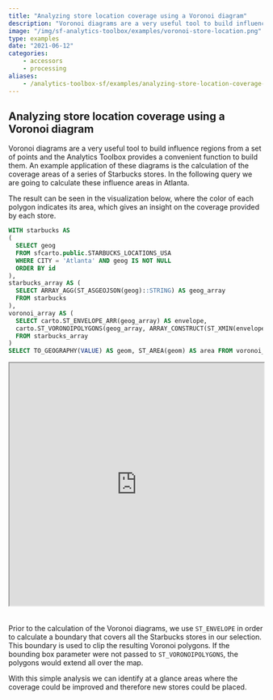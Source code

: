 ```yaml
---
title: "Analyzing store location coverage using a Voronoi diagram"
description: "Voronoi diagrams are a very useful tool to build influence regions from a set of points and the Analytics Toolbox provides a convenient function to build them. An example application of these diagrams is the calculation of the coverage areas of a series of Starbucks stores. In the following query we are going to calculate these influence areas in Atlanta."
image: "/img/sf-analytics-toolbox/examples/voronoi-store-location.png"
type: examples
date: "2021-06-12"
categories:
    - accessors
    - processing
aliases:
    - /analytics-toolbox-sf/examples/analyzing-store-location-coverage-using-a-voronoi-diagram/
---
```

## Analyzing store location coverage using a Voronoi diagram

Voronoi diagrams are a very useful tool to build influence regions from a set of points and the Analytics Toolbox provides a convenient function to build them. An example application of these diagrams is the calculation of the coverage areas of a series of Starbucks stores. In the following query we are going to calculate these influence areas in Atlanta.

The result can be seen in the visualization below, where the color of each polygon indicates its area, which gives an insight on the coverage provided by each store.

```sql
WITH starbucks AS
(
  SELECT geog
  FROM sfcarto.public.STARBUCKS_LOCATIONS_USA
  WHERE CITY = 'Atlanta' AND geog IS NOT NULL
  ORDER BY id
),
starbucks_array AS (
  SELECT ARRAY_AGG(ST_ASGEOJSON(geog)::STRING) AS geog_array
  FROM starbucks
),
voronoi_array AS (
  SELECT carto.ST_ENVELOPE_ARR(geog_array) AS envelope,
  carto.ST_VORONOIPOLYGONS(geog_array, ARRAY_CONSTRUCT(ST_XMIN(envelope), ST_YMIN(envelope), ST_XMAX(envelope), ST_YMAX(envelope))) AS nested_voronoi
  FROM starbucks_array
)
SELECT TO_GEOGRAPHY(VALUE) AS geom, ST_AREA(geom) AS area FROM voronoi_array, lateral FLATTEN(input => nested_voronoi)
```

<iframe height=480px width=100% style='margin-bottom:20px' src="https://team.carto.com/u/agraciano/builder/44a8ae78-3443-4471-96a2-888c5dd1d9c8/layers#/" title="Starbucks stores coverage visualization by means of a Voronoi diagram."></iframe>

Prior to the calculation of the Voronoi diagrams, we use `ST_ENVELOPE` in order to calculate a boundary that covers all the Starbucks stores in our selection. This boundary is used to clip the resulting Voronoi polygons. If the bounding box parameter were not passed to `ST_VORONOIPOLYGONS`, the polygons would extend all over the map.

With this simple analysis we can identify at a glance areas where the coverage could be improved and therefore new stores could be placed.




